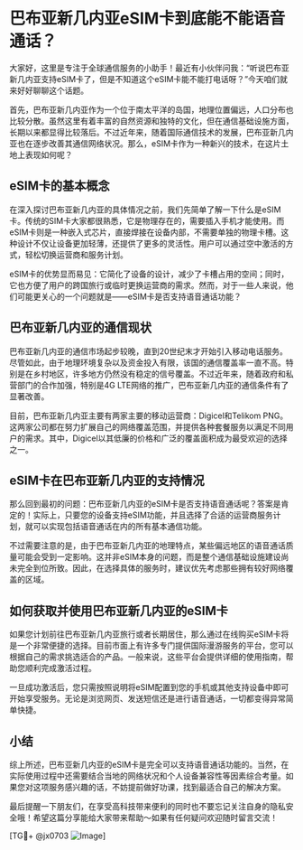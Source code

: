 # 巴布亚新几内亚eSIM卡到底能不能语音通话？

大家好，这里是专注于全球通信服务的小助手！最近有小伙伴问我：“听说巴布亚新几内亚支持eSIM卡了，但是不知道这个eSIM卡能不能打电话呀？”今天咱们就来好好聊聊这个话题。

首先，巴布亚新几内亚作为一个位于南太平洋的岛国，地理位置偏远，人口分布也比较分散。虽然这里有着丰富的自然资源和独特的文化，但在通信基础设施方面，长期以来都显得比较落后。不过近年来，随着国际通信技术的发展，巴布亚新几内亚也在逐步改善其通信网络状况。那么，eSIM卡作为一种新兴的技术，在这片土地上表现如何呢？

## eSIM卡的基本概念

在深入探讨巴布亚新几内亚的具体情况之前，我们先简单了解一下什么是eSIM卡。传统的SIM卡大家都很熟悉，它是物理存在的，需要插入手机才能使用。而eSIM卡则是一种嵌入式芯片，直接焊接在设备内部，不需要单独的物理卡槽。这种设计不仅让设备更加轻薄，还提供了更多的灵活性。用户可以通过空中激活的方式，轻松切换运营商和服务计划。

eSIM卡的优势显而易见：它简化了设备的设计，减少了卡槽占用的空间；同时，它也方便了用户的跨国旅行或临时更换运营商的需求。然而，对于一些人来说，他们可能更关心的一个问题就是——eSIM卡是否支持语音通话功能？

## 巴布亚新几内亚的通信现状

巴布亚新几内亚的通信市场起步较晚，直到20世纪末才开始引入移动电话服务。尽管如此，由于地理环境复杂以及资金投入有限，该国的通信覆盖率一直不高。特别是在乡村地区，许多地方仍然没有稳定的信号覆盖。不过近年来，随着政府和私营部门的合作加强，特别是4G LTE网络的推广，巴布亚新几内亚的通信条件有了显著改善。

目前，巴布亚新几内亚主要有两家主要的移动运营商：Digicel和Telikom PNG。这两家公司都在努力扩展自己的网络覆盖范围，并提供各种套餐服务以满足不同用户的需求。其中，Digicel以其低廉的价格和广泛的覆盖面积成为最受欢迎的选择之一。

## eSIM卡在巴布亚新几内亚的支持情况

那么回到最初的问题：巴布亚新几内亚的eSIM卡是否支持语音通话呢？答案是肯定的！实际上，只要您的设备支持eSIM功能，并且选择了合适的运营商服务计划，就可以实现包括语音通话在内的所有基本通信功能。

不过需要注意的是，由于巴布亚新几内亚的地理特点，某些偏远地区的语音通话质量可能会受到一定影响。这并非eSIM本身的问题，而是整个通信基础设施建设尚未完全到位所致。因此，在选择具体的服务时，建议优先考虑那些拥有较好网络覆盖的区域。

## 如何获取并使用巴布亚新几内亚的eSIM卡

如果您计划前往巴布亚新几内亚旅行或者长期居住，那么通过在线购买eSIM卡将是一个非常便捷的选择。目前市面上有许多专门提供国际漫游服务的平台，您可以根据自己的需求挑选适合的产品。一般来说，这些平台会提供详细的使用指南，帮助您顺利完成激活过程。

一旦成功激活后，您只需按照说明将eSIM配置到您的手机或其他支持设备中即可开始享受服务。无论是浏览网页、发送短信还是进行语音通话，一切都变得异常简单快捷。

## 小结

综上所述，巴布亚新几内亚的eSIM卡是完全可以支持语音通话功能的。当然，在实际使用过程中还需要结合当地的网络状况和个人设备兼容性等因素综合考量。如果您对这项服务感兴趣的话，不妨提前做好功课，找到最适合自己的解决方案。

最后提醒一下朋友们，在享受高科技带来便利的同时也不要忘记关注自身的隐私安全哦！希望这篇分享能给大家带来帮助～如果有任何疑问欢迎随时留言交流！

[TG💪+ @jx0703 ![Image](https://github.com/user-attachments/assets/dbca1d08-cadb-493c-b0ec-ad6f7a83f270)]